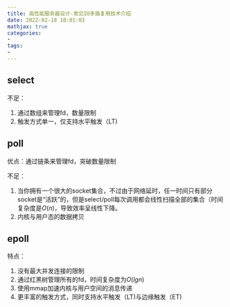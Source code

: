 ```yaml
---
title: 高性能服务器设计-常见IO多路复用技术介绍
date: 2022-02-18 10:01:03
mathjax: true
categories:
- 
tags: 
- 
---
```


## select

不足：

1. 通过数组来管理fd，数量限制
2. 触发方式单一，仅支持水平触发（LT)

## poll

优点：通过链条来管理fd，突破数量限制

不足：

1. 当你拥有一个很大的socket集合，不过由于网络延时，任一时间只有部分socket是“活跃”的，但是select/poll每次调用都会线性扫描全部的集合（时间复杂度是$O(n)$，导致效率呈线性下降。
2. 内核与用户态的数据拷贝

## epoll

特点：

1. 没有最大并发连接的限制
2. 通过红黑树管理所有的fd，时间复杂度为$O(lgn)$
3. 使用mmap加速内核与用户空间的消息传递
4. 更丰富的触发方式，同时支持水平触发（LT)与边缘触发（ET)
